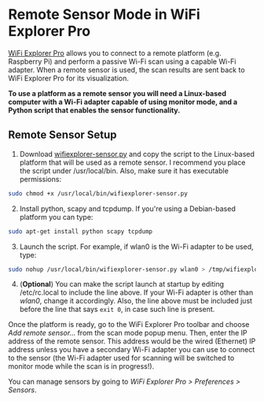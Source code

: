# Remote Sensor Mode in WiFi Explorer Pro

[WiFi Explorer Pro](https://www.adriangranados.com/apps/wifiexplorer) allows you to connect to a remote platform (e.g. Raspberry Pi) and perform a passive Wi-Fi scan using a capable Wi-Fi adapter. When a remote sensor is used, the scan results are sent back to WiFi Explorer Pro for its visualization.

**To use a platform as a remote sensor you will need a Linux-based computer with a Wi-Fi adapter capable of using monitor mode, and a Python script that enables the sensor functionality.**

## Remote Sensor Setup

1. Download [wifiexplorer-sensor.py](../master/wifiexplorer-sensor.py) and copy the script to the Linux-based platform that will be used as a remote sensor. I recommend you place the script under /usr/local/bin. Also, make sure it has executable permissions: 

```bash
sudo chmod +x /usr/local/bin/wifiexplorer-sensor.py
```

2. Install python, scapy and tcpdump. If you're using a Debian-based platform you can type: 

```bash
sudo apt-get install python scapy tcpdump
```

3. Launch the script. For example, if wlan0 is the Wi-Fi adapter to be used, type: 

```bash
sudo nohup /usr/local/bin/wifiexplorer-sensor.py wlan0 > /tmp/wifiexplorer-sensor.log 2>&1 &
```

4. (**Optional**) You can make the script launch at startup by editing /etc/rc.local to include the line above. If your Wi-Fi adapter is other than _wlan0_, change it accordingly. Also, the line above must be included just before the line that says ```exit 0```, in case such line is present.

Once the platform is ready, go to the WiFi Explorer Pro toolbar and choose _Add remote sensor…_ from the scan mode popup menu. Then, enter the IP address of the remote sensor. This address would be the wired (Ethernet) IP address unless you have a secondary Wi-Fi adapter you can use to connect to the sensor (the Wi-Fi adapter used for scanning will be switched to monitor mode while the scan is in progress!). 

You can manage sensors by going to _WiFi Explorer Pro > Preferences > Sensors_.
